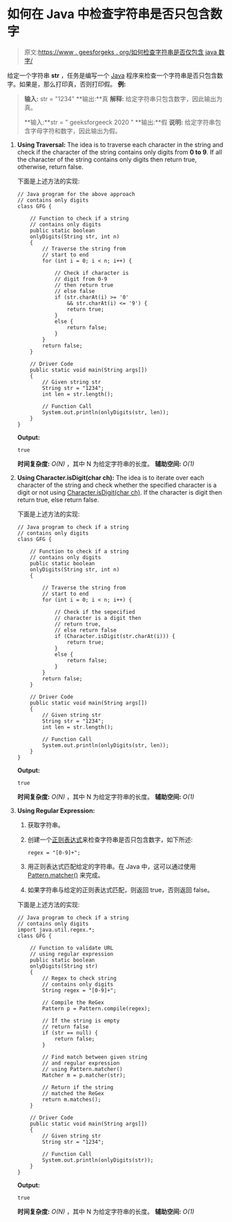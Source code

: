 # 如何在 Java 中检查字符串是否只包含数字

> 原文:[https://www . geesforgeks . org/如何检查字符串是否仅包含 java 数字/](https://www.geeksforgeeks.org/how-to-check-if-string-contains-only-digits-in-java/)

给定一个字符串 **str** ，任务是编写一个 [Java](https://www.geeksforgeeks.org/java/) 程序来检查一个字符串是否只包含数字。如果是，那么打印真，否则打印假。
**例:**

> **输入:** str = "1234"
> **输出:**真
> **解释:**
> 给定字符串只包含数字，因此输出为真。
> 
> **输入:**str = " geeksforgeeck 2020 "
> **输出:**假
> **说明:**
> 给定字符串包含字母字符和数字，因此输出为假。

1.  **Using Traversal:** The idea is to traverse each character in the string and check if the character of the string contains only digits from **0 to 9**. If all the character of the string contains only digits then return true, otherwise, return false.

    下面是上述方法的实现:

    ```
    // Java program for the above approach
    // contains only digits
    class GFG {

        // Function to check if a string
        // contains only digits
        public static boolean
        onlyDigits(String str, int n)
        {
            // Traverse the string from
            // start to end
            for (int i = 0; i < n; i++) {

                // Check if character is
                // digit from 0-9
                // then return true
                // else false
                if (str.charAt(i) >= '0'
                    && str.charAt(i) <= '9') {
                    return true;
                }
                else {
                    return false;
                }
            }
            return false;
        }

        // Driver Code
        public static void main(String args[])
        {
            // Given string str
            String str = "1234";
            int len = str.length();

            // Function Call
            System.out.println(onlyDigits(str, len));
        }
    }
    ```

    **Output:**

    ```
    true

    ```

    **时间复杂度:** *O(N)* ，其中 N 为给定字符串的长度。
    **辅助空间:** *O(1)*

2.  **Using Character.isDigit(char ch):** The idea is to iterate over each character of the string and check whether the specified character is a digit or not using [Character.isDigit(char ch)](https://www.geeksforgeeks.org/character-isdigit-method-in-java-with-examples/). If the character is digit then return true, else return false.

    下面是上述方法的实现:

    ```
    // Java program to check if a string
    // contains only digits
    class GFG {

        // Function to check if a string
        // contains only digits
        public static boolean
        onlyDigits(String str, int n)
        {

            // Traverse the string from
            // start to end
            for (int i = 0; i < n; i++) {

                // Check if the sepecified
                // character is a digit then
                // return true,
                // else return false
                if (Character.isDigit(str.charAt(i))) {
                    return true;
                }
                else {
                    return false;
                }
            }
            return false;
        }

        // Driver Code
        public static void main(String args[])
        {
            // Given string str
            String str = "1234";
            int len = str.length();

            // Function Call
            System.out.println(onlyDigits(str, len));
        }
    }
    ```

    **Output:**

    ```
    true

    ```

    **时间复杂度:** *O(N)* ，其中 N 为给定字符串的长度。
    **辅助空间:** *O(1)*

3.  **Using Regular Expression:**
    1.  获取字符串。
    2.  创建一个[正则表达式](https://www.geeksforgeeks.org/write-regular-expressions/)来检查字符串是否只包含数字，如下所述:

        ```
        regex = "[0-9]+";

        ```

    3.  用正则表达式匹配给定的字符串。在 Java 中，这可以通过使用 [Pattern.matcher()](https://www.geeksforgeeks.org/matcher-pattern-method-in-java-with-examples/) 来完成。
    4.  如果字符串与给定的正则表达式匹配，则返回 true，否则返回 false。

    下面是上述方法的实现:

    ```
    // Java program to check if a string
    // contains only digits
    import java.util.regex.*;
    class GFG {

        // Function to validate URL
        // using regular expression
        public static boolean
        onlyDigits(String str)
        {
            // Regex to check string
            // contains only digits
            String regex = "[0-9]+";

            // Compile the ReGex
            Pattern p = Pattern.compile(regex);

            // If the string is empty
            // return false
            if (str == null) {
                return false;
            }

            // Find match between given string
            // and regular expression
            // using Pattern.matcher()
            Matcher m = p.matcher(str);

            // Return if the string
            // matched the ReGex
            return m.matches();
        }

        // Driver Code
        public static void main(String args[])
        {
            // Given string str
            String str = "1234";

            // Function Call
            System.out.println(onlyDigits(str));
        }
    }
    ```

    **Output:**

    ```
    true

    ```

    **时间复杂度:** *O(N)* ，其中 N 为给定字符串的长度。
    **辅助空间:** *O(1)*